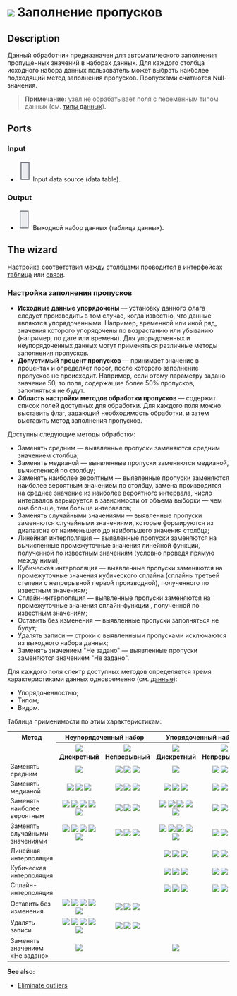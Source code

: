 # ![ ](../../images/icons/components/plausible_default.svg) Заполнение пропусков

## Description

Данный обработчик предназначен для автоматического заполнения пропущенных значений в наборах данных.
Для каждого столбца исходного набора данных пользователь может выбрать наиболее подходящий метод заполнения пропусков. Пропусками считаются Null-значения.

> **Примечание:** узел не обрабатывает поля с переменным типом данных (см. [типы данных](../../data/datatype.md)).

## Ports

### Input

* ![ ](../../images/icons/app/node/ports/inputs/table_inactive.svg) Input data source (data table).

### Output

* ![ ](../../images/icons/app/node/ports/outputs/table_inactive.svg) Выходной набор данных (таблица данных).

## The wizard

Настройка соответствия между столбцами проводится в интерфейсах [таблица](../../scenario/ports/interface-table.md) или [связи](../../scenario/ports/interface-relations.md).

### Настройка заполнения пропусков

* **Исходные данные упорядочены** — установку данного флага следует производить в том случае, когда известно, что данные являются упорядоченными. Например, временной или иной ряд, значения которого упорядочены по возрастанию или убыванию (например, по дате или времени). Для упорядоченных и неупорядоченных данных могут применяться различные методы заполнения пропусков.
* **Допустимый процент пропусков** — принимает значение в процентах и определяет порог, после которого заполнение пропусков не происходит. Например, если этому параметру задано значение 50, то поля, содержащие более 50% пропусков, заполняться не будут.
* **Область настройки методов обработки пропусков** — содержит список полей доступных для обработки. Для каждого поля можно выставить флаг, задающий необходимость обработки, и затем выставить метод заполнения пропусков.

Доступны следующие методы обработки:

* Заменять средним — выявленные пропуски заменяются средним значением столбца;
* Заменять медианой — выявленные пропуски заменяются медианой, вычисленной по столбцу;
* Заменять наиболее вероятным — выявленные пропуски заменяются наиболее вероятным значением по столбцу, замена производится на среднее значение из наиболее вероятного интервала, число интервалов варьируется в зависимости от объема выборки — чем она больше, тем больше интервалов;
* Заменять случайными значениями — выявленные пропуски заменяются случайными значениями, которые формируются из диапазона от наименьшего до наибольшего значения столбца;
* Линейная интерполяция — выявленные пропуски заменяются на вычисленные промежуточные значения линейной функции, полученной по известным значениям (условно проведя прямую между ними);
* Кубическая интерполяция — выявленные пропуски заменяются на промежуточные значения кубического сплайна (сплайны третьей степени с непрерывной первой производной), полученного по известным значениям;
* Сплайн-интерполяция — выявленные пропуски заменяются на промежуточные значения сплайн-функции , полученной по известным значениям;
* Оставить без изменения — выявленные пропуски заполняться не будут;
* Удалять записи — строки с выявленными пропусками исключаются из выходного набора данных;
* Заменять значением "Не задано" — выявленные пропуски заменяются значением "Не задано".

Для каждого поля спектр доступных методов определяется тремя характеристиками данных одновременно (см. [данные](../../data/README.md)):

* Упорядоченностью;
* Типом;
* Видом.

Таблица применимости по этим характеристикам:

<table>
<tr><th valign="top" align="center" rowspan="2">Метод</th><th align="center" colspan="2">Неупорядоченный набор</th><th align="center" colspan="2">Упорядоченный набор</th></tr>
<tr><th align="center"><img src="../../images/icons/data-types/discrete_default.svg"> Дискретный</th><th align="center"><img src="../../images/icons/data-types/continuous_default.svg"> Непрерывный</th><th align="center"><img src="../../images/icons/data-types/discrete_default.svg"> Дискретный</th><th align="center"><img src="../../images/icons/data-types/continuous_default.svg"> Непрерывный</th></tr>

<tr><td align="left">Заменять средним</td><td align="center"><img src="../../images/icons/data-types/datetime_default.svg"></td><td align="center"> <img src="../../images/icons/data-types/datetime_default.svg"> <img src="../../images/icons/data-types/float_default.svg"> <img src="../../images/icons/data-types/integer_default.svg"></td><td align="center"><img src="../../images/icons/data-types/datetime_default.svg"></td><td align="center"><img src="../../images/icons/data-types/datetime_default.svg"> <img src="../../images/icons/data-types/float_default.svg"> <img src="../../images/icons/data-types/integer_default.svg"></td></tr>

<tr><td align="left">Заменять медианой</td><td align="center"><img src="../../images/icons/data-types/datetime_default.svg"> <img src="../../images/icons/data-types/float_default.svg"> <img src="../../images/icons/data-types/integer_default.svg"></td><td align="center"><img src="../../images/icons/data-types/datetime_default.svg"> <img src="../../images/icons/data-types/float_default.svg"> <img src="../../images/icons/data-types/integer_default.svg"></td><td align="center"><img src="../../images/icons/data-types/datetime_default.svg"> <img src="../../images/icons/data-types/float_default.svg"> <img src="../../images/icons/data-types/integer_default.svg"></td><td align="center"><img src="../../images/icons/data-types/datetime_default.svg"> <img src="../../images/icons/data-types/float_default.svg"> <img src="../../images/icons/data-types/integer_default.svg"></td></tr>

<tr><td align="left">Заменять наиболее вероятным</td><td align="center"><img src="../../images/icons/data-types/boolean_default.svg"> <img src="../../images/icons/data-types/datetime_default.svg"> <img src="../../images/icons/data-types/float_default.svg"> <img src="../../images/icons/data-types/integer_default.svg"> <img src="../../images/icons/data-types/string_default.svg"></td><td align="center"><img src="../../images/icons/data-types/datetime_default.svg"> <img src="../../images/icons/data-types/float_default.svg"> <img src="../../images/icons/data-types/integer_default.svg"></td><td align="center"><img src="../../images/icons/data-types/boolean_default.svg"> <img src="../../images/icons/data-types/datetime_default.svg"> <img src="../../images/icons/data-types/float_default.svg"> <img src="../../images/icons/data-types/integer_default.svg"> <img src="../../images/icons/data-types/string_default.svg"></td><td align="center"><img src="../../images/icons/data-types/datetime_default.svg"> <img src="../../images/icons/data-types/float_default.svg"> <img src="../../images/icons/data-types/integer_default.svg"></td></tr>

<tr><td align="left">Заменять случайными значениями</td><td align="center"><img src="../../images/icons/data-types/boolean_default.svg"> <img src="../../images/icons/data-types/datetime_default.svg"> <img src="../../images/icons/data-types/float_default.svg"> <img src="../../images/icons/data-types/integer_default.svg"> <img src="../../images/icons/data-types/string_default.svg"></td><td align="center"><img src="../../images/icons/data-types/datetime_default.svg"> <img src="../../images/icons/data-types/float_default.svg"> <img src="../../images/icons/data-types/integer_default.svg"></td><td align="center"><img src="../../images/icons/data-types/boolean_default.svg"> <img src="../../images/icons/data-types/datetime_default.svg"> <img src="../../images/icons/data-types/float_default.svg"> <img src="../../images/icons/data-types/integer_default.svg"> <img src="../../images/icons/data-types/string_default.svg"></td><td align="center"><img src="../../images/icons/data-types/datetime_default.svg"> <img src="../../images/icons/data-types/float_default.svg"> <img src="../../images/icons/data-types/integer_default.svg"></td></tr>

<tr><td align="left">Линейная интерполяция</td><td></td><td></td><td align="center"><img src="../../images/icons/data-types/datetime_default.svg"> <img src="../../images/icons/data-types/float_default.svg"> <img src="../../images/icons/data-types/integer_default.svg"></td><td align="center"><img src="../../images/icons/data-types/datetime_default.svg"> <img src="../../images/icons/data-types/float_default.svg"> <img src="../../images/icons/data-types/integer_default.svg"></td></tr>

<tr><td align="left">Кубическая интерполяция</td><td></td><td></td><td align="center"><img src="../../images/icons/data-types/datetime_default.svg"> <img src="../../images/icons/data-types/float_default.svg"> <img src="../../images/icons/data-types/integer_default.svg"></td><td align="center"><img src="../../images/icons/data-types/datetime_default.svg"> <img src="../../images/icons/data-types/float_default.svg"> <img src="../../images/icons/data-types/integer_default.svg"></td></tr>

<tr><td align="left">Сплайн-интерполяция</td><td></td><td></td><td align="center"><img src="../../images/icons/data-types/datetime_default.svg"> <img src="../../images/icons/data-types/float_default.svg"> <img src="../../images/icons/data-types/integer_default.svg"></td><td align="center"><img src="../../images/icons/data-types/datetime_default.svg"> <img src="../../images/icons/data-types/float_default.svg"> <img src="../../images/icons/data-types/integer_default.svg"></td></tr>

<tr><td align="left">Оставить без изменения</td><td align="center"><img src="../../images/icons/data-types/boolean_default.svg"> <img src="../../images/icons/data-types/datetime_default.svg"> <img src="../../images/icons/data-types/float_default.svg"> <img src="../../images/icons/data-types/integer_default.svg"> <img src="../../images/icons/data-types/string_default.svg"></td><td align="center"><img src="../../images/icons/data-types/datetime_default.svg"> <img src="../../images/icons/data-types/float_default.svg"> <img src="../../images/icons/data-types/integer_default.svg"></td><td></td><td></td></tr>

<tr><td align="left">Удалять записи</td><td align="center"><img src="../../images/icons/data-types/boolean_default.svg"> <img src="../../images/icons/data-types/datetime_default.svg"> <img src="../../images/icons/data-types/float_default.svg"> <img src="../../images/icons/data-types/integer_default.svg"> <img src="../../images/icons/data-types/string_default.svg"></td><td align="center"><img src="../../images/icons/data-types/datetime_default.svg"> <img src="../../images/icons/data-types/float_default.svg"> <img src="../../images/icons/data-types/integer_default.svg"></td><td align="center"></td><td align="center"></td></tr>

<tr><td align="left">Заменять значением «Не задано»</td><td align="center"><img src="../../images/icons/data-types/string_default.svg"></td><td></td><td align="center"><img src="../../images/icons/data-types/string_default.svg"></td><td></td></tr>


</table>

**See also:**

* [Eliminate outliers](./editing-of-emissions.md)
